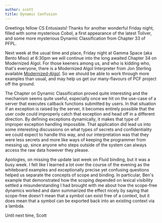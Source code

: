 ```yaml
---
author: scott
title: Dynamic Confusion
---
```

Greetings fellow CS Entusiasts!
Thanks for another wonderful Friday night, filled with some mysterious Cobol, a first appearance of the latest Toliver, and some more mysterious Dynamic Classification from Chapter 33 of PFPL.

Next week at the usual time and place, Friday night at Gamma Space (aka Bento Miso) at 6:30pm we will continue into the long awaited Chapter 34 on Modernized Algol.  For those keeners among us, and who is kidding who, that's everyone, there is a Modernized Algol Interpreter from Jon Sterling available [Modernized-Algol](https://github.com/jonsterling/sml-modernized-algol).  So we should be able to work through more examples than usual, and may help us get our many-flavours of PCF project off the ground.

The Chapter on Dynamic Classification proved quite interesting and the mechanism seems quite useful, especially once we hit on the use-case of a server that executes callback functions submitted by users.  In that situation if an exception is raised by the server, it becomes entirely possible that the user code could improperly catch that exception and head off in a different direction.  By defining exceptions dynamically, it makes that type of improper exception handling impossible.  That application did lead us into some interesting discussions on what types of secrets and confidentiality we could expect to handle this way, and our interpretation was that they were less secrets and more like ways of keeping the programmer from messing up, since anyone who steps outside of the system can always access the raw data however they please. 

Apologies, on missing the update last week on Fluid binding, but it was a busy week.  I felt like I learned a lot over the course of the evening as the whiteboard examples and exceptionally precise yet confusing questions helped us separate the concepts of scope and binding.  In particular, Ben's example that demonstrated how the scoping depended on lexical visibility settled a misunderstanding I had brought with me about how the scope-free dynamics worked and dann summarized the effect nicely by saying that scope-free doesn't mean that a symbol can exist free of a context, but it does mean that a symbol can be exported back into an existing context via a lambda.

Until next time,
Scott
